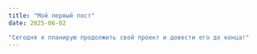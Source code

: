 ```yaml
---
title: "Мой первый пост"
date: 2025-06-02

"Сегодня я планирую продолжить свой проект и довести его до конца!"
---
```

